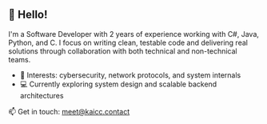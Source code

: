 ## 👋 Hello!

I'm a Software Developer with 2 years of experience working with C#, Java, Python, and C.
I focus on writing clean, testable code and delivering real solutions through collaboration with both technical and non-technical teams.

- 🧠 Interests: cybersecurity, network protocols, and system internals
- 💻 Currently exploring system design and scalable backend architectures

📫 Get in touch: meet@kaicc.contact
